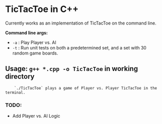 # TicTacToe in C++   
Currently works as an implementation of TicTacToe on the command line.

**Command line args:** 
* `-a` : Play Player vs. AI
* `-t` : Run unit tests on both a predetermined set, and a set with 30 random game boards.

## **Usage:**	`g++ *.cpp -o TicTacToe` in working directory  
		`./TicTacToe` plays a game of Player vs. Player TicTacToe in the terminal.

### TODO:
* Add Player vs. AI Logic
